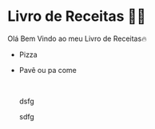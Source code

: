 # Livro de Receitas :man_cook:

Olá Bem Vindo ao meu Livro de Receitas:fire:

- Pizza

- Pavê ou pa come

  ​

  dsfg

  sdfg

